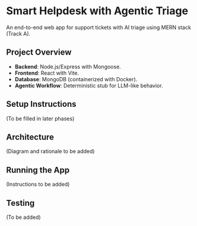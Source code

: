 # Smart Helpdesk with Agentic Triage

An end-to-end web app for support tickets with AI triage using MERN stack (Track A).

## Project Overview
- **Backend**: Node.js/Express with Mongoose.
- **Frontend**: React with Vite.
- **Database**: MongoDB (containerized with Docker).
- **Agentic Workflow**: Deterministic stub for LLM-like behavior.

## Setup Instructions
(To be filled in later phases)

## Architecture
(Diagram and rationale to be added)

## Running the App
(Instructions to be added)

## Testing
(To be added)